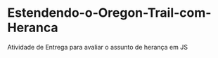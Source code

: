 # Estendendo-o-Oregon-Trail-com-Heranca
Atividade de Entrega para avaliar o assunto de herança em JS
